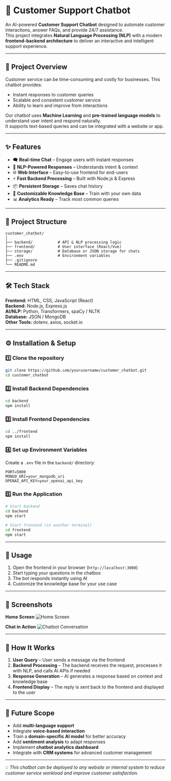 # 🤖 Customer Support Chatbot

An AI-powered **Customer Support Chatbot** designed to automate customer interactions, answer FAQs, and provide 24/7 assistance.  
This project integrates **Natural Language Processing (NLP)** with a modern **frontend-backend architecture** to deliver an interactive and intelligent support experience.

---

## 📌 Project Overview
Customer service can be time-consuming and costly for businesses. This chatbot provides:
- Instant responses to customer queries
- Scalable and consistent customer service
- Ability to learn and improve from interactions

Our chatbot uses **Machine Learning** and **pre-trained language models** to understand user intent and respond naturally.  
It supports text-based queries and can be integrated with a website or app.

---

## ✨ Features
- 🗨️ **Real-time Chat** – Engage users with instant responses
- 🧠 **NLP-Powered Responses** – Understands intent & context
- 🌐 **Web Interface** – Easy-to-use frontend for end-users
- ⚡ **Fast Backend Processing** – Built with Node.js & Express
- 📦 **Persistent Storage** – Saves chat history
- 🔧 **Customizable Knowledge Base** – Train with your own data
- 📊 **Analytics Ready** – Track most common queries

---

## 📂 Project Structure
```
customer_chatbot/
│
├── backend/           # API & NLP processing logic
├── frontend/          # User interface (React/Vue)
├── storage/           # Database or JSON storage for chats
├── .env               # Environment variables
├── .gitignore
└── README.md
```

---

## 🛠️ Tech Stack
**Frontend:** HTML, CSS, JavaScript (React)  
**Backend:** Node.js, Express.js  
**AI/NLP:** Python, Transformers, spaCy / NLTK  
**Database:** JSON / MongoDB  
**Other Tools:** dotenv, axios, socket.io

---

## ⚙️ Installation & Setup

### 1️⃣ Clone the repository
```bash
git clone https://github.com/yourusername/customer_chatbot.git
cd customer_chatbot
```

### 2️⃣ Install Backend Dependencies
```bash
cd backend
npm install
```

### 3️⃣ Install Frontend Dependencies
```bash
cd ../frontend
npm install
```

### 4️⃣ Set up Environment Variables
Create a `.env` file in the `backend/` directory:
```
PORT=5000
MONGO_URI=your_mongodb_uri
OPENAI_API_KEY=your_openai_api_key
```

### 5️⃣ Run the Application
```bash
# Start backend
cd backend
npm start

# Start frontend (in another terminal)
cd frontend
npm start
```

---

## 🚀 Usage
1. Open the frontend in your browser (`http://localhost:3000`)
2. Start typing your questions in the chatbox
3. The bot responds instantly using AI
4. Customize the knowledge base for your use case

---

## 📸 Screenshots

**Home Screen**
![Home Screen](screenshots/home.png)

**Chat in Action**
![Chatbot Conversation](screenshots/chat.png)

---

## 🧠 How It Works
1. **User Query** – User sends a message via the frontend
2. **Backend Processing** – The backend receives the request, processes it with NLP, and calls AI APIs if needed
3. **Response Generation** – AI generates a response based on context and knowledge base
4. **Frontend Display** – The reply is sent back to the frontend and displayed to the user

---

## 🔮 Future Scope
- Add **multi-language support**
- Integrate **voice-based interaction**
- Train a **domain-specific AI model** for better accuracy
- Add **sentiment analysis** to adapt responses
- Implement **chatbot analytics dashboard**
- Integrate with **CRM systems** for advanced customer management

---

💡 *This chatbot can be deployed to any website or internal system to reduce customer service workload and improve customer satisfaction.*

